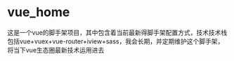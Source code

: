 # vue_home
这是一个vue的脚手架项目，其中包含着当前最新得脚手架配置方式，技术技术栈包括vue+vuex+vue-router+iview+sass，我会长期，并定期维护这个脚手架，将当下vue生态圈最新技术运用进去
